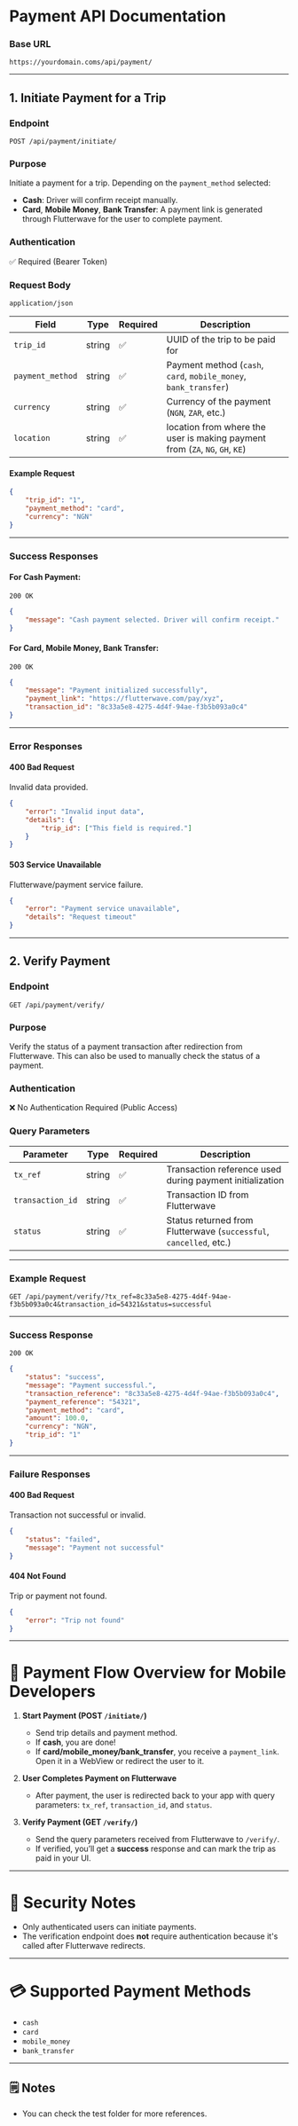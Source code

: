 # Payment API Documentation

### Base URL
```
https://yourdomain.coms/api/payment/
```

---

## 1. **Initiate Payment for a Trip**

### **Endpoint**
```
POST /api/payment/initiate/
```

### **Purpose**
Initiate a payment for a trip. Depending on the `payment_method` selected:
- **Cash**: Driver will confirm receipt manually.
- **Card**, **Mobile Money**, **Bank Transfer**: A payment link is generated through Flutterwave for the user to complete payment.

### **Authentication**
✅ Required (Bearer Token)

### **Request Body**
`application/json`

| Field            | Type   | Required | Description                                                                  |
|------------------|--------|----------|------------------------------------------------------------------------------|
| `trip_id`        | string | ✅       | UUID of the trip to be paid for                                              |
| `payment_method` | string | ✅       | Payment method (`cash`, `card`, `mobile_money`, `bank_transfer`)             |
| `currency`       | string | ✅       | Currency of the payment (`NGN`, `ZAR`, etc.)                                 |
| `location`       | string | ✅       | location from where the user is making payment from (`ZA`, `NG`, `GH`, `KE`)|

#### **Example Request**
```json
{
    "trip_id": "1",
    "payment_method": "card",
    "currency": "NGN"
}
```

---

### **Success Responses**

#### **For Cash Payment:**
`200 OK`
```json
{
    "message": "Cash payment selected. Driver will confirm receipt."
}
```

#### **For Card, Mobile Money, Bank Transfer:**
`200 OK`
```json
{
    "message": "Payment initialized successfully",
    "payment_link": "https://flutterwave.com/pay/xyz",
    "transaction_id": "8c33a5e8-4275-4d4f-94ae-f3b5b093a0c4"
}
```

---

### **Error Responses**

#### **400 Bad Request**
Invalid data provided.
```json
{
    "error": "Invalid input data",
    "details": {
        "trip_id": ["This field is required."]
    }
}
```

#### **503 Service Unavailable**
Flutterwave/payment service failure.
```json
{
    "error": "Payment service unavailable",
    "details": "Request timeout"
}
```

---

## 2. **Verify Payment**

### **Endpoint**
```
GET /api/payment/verify/
```

### **Purpose**
Verify the status of a payment transaction after redirection from Flutterwave. This can also be used to manually check the status of a payment.

### **Authentication**
❌ No Authentication Required (Public Access)

### **Query Parameters**

| Parameter        | Type   | Required | Description                                                     |
|------------------|--------|----------|-----------------------------------------------------------------|
| `tx_ref`         | string | ✅       | Transaction reference used during payment initialization        |
| `transaction_id` | string | ✅       | Transaction ID from Flutterwave                                |
| `status`         | string | ✅       | Status returned from Flutterwave (`successful`, `cancelled`, etc.) |

---

### **Example Request**
```
GET /api/payment/verify/?tx_ref=8c33a5e8-4275-4d4f-94ae-f3b5b093a0c4&transaction_id=54321&status=successful
```

---

### **Success Response**
`200 OK`
```json
{
    "status": "success",
    "message": "Payment successful.",
    "transaction_reference": "8c33a5e8-4275-4d4f-94ae-f3b5b093a0c4",
    "payment_reference": "54321",
    "payment_method": "card",
    "amount": 100.0,
    "currency": "NGN",
    "trip_id": "1"
}
```

---

### **Failure Responses**

#### **400 Bad Request**
Transaction not successful or invalid.
```json
{
    "status": "failed",
    "message": "Payment not successful"
}
```

#### **404 Not Found**
Trip or payment not found.
```json
{
    "error": "Trip not found"
}
```

---

# 📝 Payment Flow Overview for Mobile Developers

1. **Start Payment (POST `/initiate/`)**
   - Send trip details and payment method.
   - If **cash**, you are done!
   - If **card/mobile_money/bank_transfer**, you receive a `payment_link`. Open it in a WebView or redirect the user to it.

2. **User Completes Payment on Flutterwave**
   - After payment, the user is redirected back to your app with query parameters: `tx_ref`, `transaction_id`, and `status`.

3. **Verify Payment (GET `/verify/`)**
   - Send the query parameters received from Flutterwave to `/verify/`.
   - If verified, you’ll get a **success** response and can mark the trip as paid in your UI.

---

# 🔐 Security Notes
- Only authenticated users can initiate payments.
- The verification endpoint does **not** require authentication because it's called after Flutterwave redirects.

---

# 💳 Supported Payment Methods
- `cash`
- `card`
- `mobile_money`
- `bank_transfer`

---

## 🗒️ Notes
- You can check the test folder for more references.
  